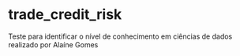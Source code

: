 # trade_credit_risk
Teste para identificar o nível de conhecimento em ciências de dados realizado por Alaíne Gomes
